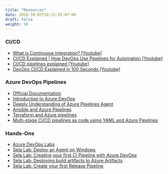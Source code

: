 ```yaml
---
title: "Resources"
date: 2018-10-03T10:15:55-07:00
draft: false
weight: 50
---
```


### CI/CD
- [What is Continuous Integration? \[Youtube\]](https://www.youtube.com/watch?v=1er2cjUq1UI)
- [CI/CD Explained | How DevOps Use Pipelines for Automation \[Youtube\]](https://www.youtube.com/watch?v=M4CXOocovZ4)
- [CI/CD pipelines explained \[Youtube\]](https://www.youtube.com/watch?v=XusC2o-Y_fU&t=284s)
- [DevOps CI/CD Explained in 100 Seconds \[Youtube\]](https://www.youtube.com/watch?v=scEDHsr3APg)

### Azure DevOps Pipelines
- [Official Documentation](https://docs.microsoft.com/en-us/azure/devops/pipelines/?view=azure-devops)
- [Introduction to Azure DevOps](https://www.youtube.com/watch?v=H-R2bCXfz8I)
- [Deeply Understanding of Azure Pipelines Agent](https://www.youtube.com/watch?v=IJ1IfKyvxHM)
- [Ansible and Azure Pipelines](https://azuredevopslabs.com/labs/vstsextend/ansible/)
- [Terraform and Azure pipelines](https://www.azuredevopslabs.com/labs/vstsextend/terraform/)
- [Multi-stage CI/CD pipelines as code using YAML and Azure Pipelines](https://www.mercuryworks.com/blog/creating-a-multi-stage-pipeline-in-azure-devops/)

### Hands-Ons
- [Azure DevOps Labs](https://azuredevopslabs.com/)
- [Sela Lab: Deploy an Agent on Windows](https://gitlab.com/build-release-vsts/Lab-01)
- [Sela Lab: Creating your first CI Pipeline with Azure DevOps](https://gitlab.com/build-release-vsts/Lab-02)
- [Sela Lab: Deploying build artifacts to Azure Artifacts](https://gitlab.com/build-release-vsts/Lab-03)
- [Sela Lab: Create your first Release Pipeline](https://gitlab.com/build-release-vsts/Lab-04)
